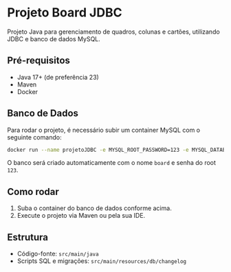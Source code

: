 
# Projeto Board JDBC

Projeto Java para gerenciamento de quadros, colunas e cartões, utilizando JDBC e banco de dados MySQL.

## Pré-requisitos

- Java 17+ (de preferência 23)
- Maven
- Docker

## Banco de Dados

Para rodar o projeto, é necessário subir um container MySQL com o seguinte comando:

```sh
docker run --name projetoJDBC -e MYSQL_ROOT_PASSWORD=123 -e MYSQL_DATABASE=board -p 3306:3306 -d mysql:8.0
```

O banco será criado automaticamente com o nome `board` e senha do root `123`.

## Como rodar

1. Suba o container do banco de dados conforme acima.
2. Execute o projeto via Maven ou pela sua IDE.

## Estrutura

- Código-fonte: `src/main/java`
- Scripts SQL e migrações: `src/main/resources/db/changelog`
